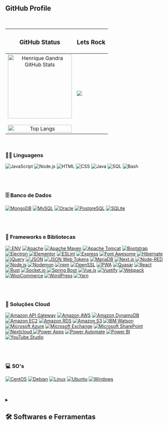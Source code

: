 <section>
  <h2>GitHub Profile</h2><br>
  <div align="center">
    <table border="0">
      <thead>
        <tr>
          <th>
            <h3>GitHub Status</h3>
          </th>
          <th>
            <h3>Lets Rock</h3>
          </th>
        </tr>
      </thead>
      <tbody>
        <tr>
          <td align="center">
            <a href="https://github-readme-stats.vercel.app/api?username=henriquegandra&hide_border=true&show_icons=true&include_all_commits=true&count_private=true&theme=radical">
            <img alt="Henrique Gandra GitHub Stats" src="https://github-readme-stats.vercel.app/api?username=henriquegandra&hide_border=true&show_icons=true&include_all_commits=true&count_private=true&theme=radical" height="200" style="max-width: 100%;">
            </a>
            <br>
            <br>
            <a href="https://github.com/henriquegandra/github-readme-stats"><img src="https://github-readme-stats.vercel.app/api/top-langs/?username=henriquegandra&langs_count=20&layout=compact&theme=radical" alt="Top Langs" style="width: 100%;"></a>
          </td>
          <td>
            <p data-sourcepos="25:1-25:337" dir="auto">
              <!--<a href="https://spotify-github-profile.vercel.app/api/view?uid=22u22uqaxx4qczk2jq56m4vcq&amp;redirect=true" rel="nofollow">
                    <img id="example-view" src="https://spotify-github-profile.vercel.app/api/view?uid=22u22uqaxx4qczk2jq56m4vcq&amp;cover_image=true&amp;theme=natemoo-re&amp;show_offline=false&amp;background_color=121212&amp;interchange=true&amp;bar_color=36b4c4&amp;bar_color_cover=false">
                  </a>
                  <p data-sourcepos="25:1-25:337" dir="auto">
                    <a href="https://spotify-github-profile.vercel.app/api/view?uid=22u22uqaxx4qczk2jq56m4vcq&amp;redirect=true" rel="nofollow">
                        <img id="example-view" src="https://spotify-github-profile.vercel.app/api/view?uid=22u22uqaxx4qczk2jq56m4vcq&amp;cover_image=true&amp;theme=natemoo-re&amp;show_offline=false&amp;background_color=121212&amp;interchange=true&amp;bar_color=36b4c4&amp;bar_color_cover=false">
                    </a>
                  </p>-->
              <a href="https://spotify-github-profile.vercel.app/api/view?uid=22u22uqaxx4qczk2jq56m4vcq&amp;redirect=true" rel="nofollow">
                <img id="example-view" src="https://spotify-github-profile.vercel.app/api/view?uid=22u22uqaxx4qczk2jq56m4vcq&amp;cover_image=true&amp;theme=default&amp;show_offline=false&amp;background_color=121212&amp;interchange=false&amp;bar_color=28c3d7">
              </a>
            </p>
          </td>
        </tr>
    </table>
  </div>
</section>

  <br>

  <h3>👨‍💻 Linguagens</h3>

  <p>
      <img alt="JavaScript" src="https://img.shields.io/badge/JavaScript-F7DF1E.svg?logo=javascript&logoColor=black">
      <img alt="Node.js" src="https://img.shields.io/badge/Node.js-43853D.svg?logo=node.js&logoColor=white">
      <img alt="HTML" src="https://img.shields.io/badge/HTML-E34F26.svg?logo=html5&logoColor=white">
      <img alt="CSS" src="https://img.shields.io/badge/CSS-1572B6.svg?logo=css3&logoColor=white">
      <img alt="Java" src="https://custom-icon-badges.demolab.com/badge/Java-007396.svg?logo=java&logoColor=white">
      <img alt="SQL" src="https://custom-icon-badges.demolab.com/badge/SQL-025E8C.svg?logo=database&logoColor=white">
      <img alt="Bash" src="https://img.shields.io/badge/Bash-121011.svg?logo=gnu-bash&logoColor=white">
  </p>

  <br>
  <br>

  <h3>🗄️ Banco de Dados</h3>

  <p>
      <a href="#"><img alt="MongoDB" src="https://img.shields.io/badge/MongoDB-4ea94b.svg?logo=mongodb&logoColor=white"></a>
      <a href="#"><img alt="MySQL" src="https://img.shields.io/badge/MySQL-00f.svg?logo=mysql&logoColor=white"></a>
      <a href="#"><img alt="Oracle" src="https://img.shields.io/badge/Oracle-F00000.svg?logo=oracle&logoColor=white"></a>
      <a href="#"><img alt="PostgreSQL" src="https://img.shields.io/badge/PostgreSQL-316192.svg?logo=postgresql&logoColor=white"></a>
      <a href="#"><img alt="SQLite" src="https://img.shields.io/badge/SQLite-07405e.svg?logo=sqlite&logoColor=white"></a>
  </p>

  <br>
  <br>

   <h3>🧰 Frameworks e Bibliotecas</h3>
   
   <p>
       <a href="#"><img alt=".ENV" src="https://img.shields.io/static/v1?style=for-the-badge&message=.ENV&color=222222&logo=.ENV&logoColor=ECD53F&label="></a>
       <a href="#"><img alt="Apache" src="https://img.shields.io/static/v1?style=for-the-badge&message=Apache&color=D22128&logo=Apache&logoColor=FFFFFF&label="></a>
       <a href="#"><img alt="Apache Maven" src="https://img.shields.io/static/v1?style=for-the-badge&message=Apache+Maven&color=C71A36&logo=Apache+Maven&logoColor=FFFFFF&label="></a>
       <a href="#"><img alt="Apache Tomcat" src="https://img.shields.io/static/v1?style=for-the-badge&message=Apache+Tomcat&color=222222&logo=Apache+Tomcat&logoColor=F8DC75&label="></a>
       <a href="#"><img alt="Bootstrap" src="https://img.shields.io/static/v1?style=for-the-badge&message=Bootstrap&color=7952B3&logo=Bootstrap&logoColor=FFFFFF&label="></a>
       <a href="#"><img alt="Electron" src="https://img.shields.io/static/v1?style=for-the-badge&message=Electron&color=47848F&logo=Electron&logoColor=FFFFFF&label="></a>
       <a href="#"><img alt="Elementor" src="https://img.shields.io/static/v1?style=for-the-badge&message=Elementor&color=92003B&logo=Elementor&logoColor=FFFFFF&label="></a>
       <a href="#"><img alt="ESLint" src="https://img.shields.io/static/v1?style=for-the-badge&message=ESLint&color=4B32C3&logo=ESLint&logoColor=FFFFFF&label="></a>
       <a href="#"><img alt="Express" src="https://img.shields.io/static/v1?style=for-the-badge&message=Express&color=000000&logo=Express&logoColor=FFFFFF&label="></a>
       <a href="#"><img alt="Font Awesome" src="https://img.shields.io/static/v1?style=for-the-badge&message=Font+Awesome&color=528DD7&logo=Font+Awesome&logoColor=FFFFFF&label="></a>
       <a href="#"><img alt="Hibernate" src="https://img.shields.io/static/v1?style=for-the-badge&message=Hibernate&color=59666C&logo=Hibernate&logoColor=FFFFFF&label="></a>
       <a href="#"><img alt="jQuery" src="https://img.shields.io/static/v1?style=for-the-badge&message=jQuery&color=0769AD&logo=jQuery&logoColor=FFFFFF&label="></a>
       <a href="#"><img alt="JSON" src="https://img.shields.io/static/v1?style=for-the-badge&message=JSON&color=000000&logo=JSON&logoColor=FFFFFF&label="></a>
       <a href="#"><img alt="JSON Web Tokens" src="https://img.shields.io/static/v1?style=for-the-badge&message=JSON+Web+Tokens&color=000000&logo=JSON+Web+Tokens&logoColor=FFFFFF&label="></a>
       <a href="#"><img alt="MariaDB" src="https://img.shields.io/static/v1?style=for-the-badge&message=MariaDB&color=003545&logo=MariaDB&logoColor=FFFFFF&label="></a>
       <a href="#"><img alt="Next.js" src="https://img.shields.io/static/v1?style=for-the-badge&message=Next.js&color=000000&logo=Next.js&logoColor=FFFFFF&label="></a>
       <a href="#"><img alt="Node-RED" src="https://img.shields.io/static/v1?style=for-the-badge&message=Node-RED&color=8F0000&logo=Node-RED&logoColor=FFFFFF&label="></a>
       <a href="#"><img alt="Node.js" src="https://img.shields.io/static/v1?style=for-the-badge&message=Node.js&color=339933&logo=Node.js&logoColor=FFFFFF&label="></a>
       <a href="#"><img alt="Nodemon" src="https://img.shields.io/static/v1?style=for-the-badge&message=Nodemon&color=222222&logo=Nodemon&logoColor=76D04B&label="></a>
       <a href="#"><img alt="npm" src="https://img.shields.io/static/v1?style=for-the-badge&message=npm&color=CB3837&logo=npm&logoColor=FFFFFF&label="></a>
       <a href="#"><img alt="OpenSSL" src="https://img.shields.io/static/v1?style=for-the-badge&message=OpenSSL&color=721412&logo=OpenSSL&logoColor=FFFFFF&label="></a>
       <a href="#"><img alt="PWA" src="https://img.shields.io/static/v1?style=for-the-badge&message=PWA&color=5A0FC8&logo=PWA&logoColor=FFFFFF&label="></a>
       <a href="#"><img alt="Quasar" src="https://img.shields.io/static/v1?style=for-the-badge&message=Quasar&color=1976D2&logo=Quasar&logoColor=FFFFFF&label="></a>
       <a href="#"><img alt="React" src="https://img.shields.io/static/v1?style=for-the-badge&message=React&color=222222&logo=React&logoColor=61DAFB&label="></a>
       <a href="#"><img alt="Rust" src="https://img.shields.io/static/v1?style=for-the-badge&message=Rust&color=000000&logo=Rust&logoColor=FFFFFF&label="></a>
       <a href="#"><img alt="Socket.io" src="https://img.shields.io/static/v1?style=for-the-badge&message=Socket.io&color=010101&logo=Socket.io&logoColor=FFFFFF&label="></a>
       <a href="#"><img alt="Spring Boot" src="https://img.shields.io/static/v1?style=for-the-badge&message=Spring+Boot&color=6DB33F&logo=Spring+Boot&logoColor=FFFFFF&label="></a>
       <a href="#"><img alt="Vue.js" src="https://img.shields.io/static/v1?style=for-the-badge&message=Vue.js&color=222222&logo=Vue.js&logoColor=4FC08D&label="></a>
       <a href="#"><img alt="Vuetify" src="https://img.shields.io/static/v1?style=for-the-badge&message=Vuetify&color=1867C0&logo=Vuetify&logoColor=FFFFFF&label="></a>
       <a href="#"><img alt="Webpack" src="https://img.shields.io/static/v1?style=for-the-badge&message=Webpack&color=222222&logo=Webpack&logoColor=8DD6F9&label="></a>
       <a href="#"><img alt="WooCommerce" src="https://img.shields.io/static/v1?style=for-the-badge&message=WooCommerce&color=96588A&logo=WooCommerce&logoColor=FFFFFF&label="></a>
       <a href="#"><img alt="WordPress" src="https://img.shields.io/static/v1?style=for-the-badge&message=WordPress&color=21759B&logo=WordPress&logoColor=FFFFFF&label="></a>
       <a href="#"><img alt="Yarn" src="https://img.shields.io/static/v1?style=for-the-badge&message=Yarn&color=2C8EBB&logo=Yarn&logoColor=FFFFFF&label="></a>
  </p>

  <br>
  <br>
  
  <h3>🚀 Soluções Cloud</h3>
  
  <p>
      <a href="#"><img alt="Amazon API Gateway" src="https://img.shields.io/static/v1?style=for-the-badge&message=Amazon+API+Gateway&color=FF4F8B&logo=Amazon+API+Gateway&logoColor=FFFFFF&label="></a>
      <a href="#"><img alt="Amazon AWS" src="https://img.shields.io/static/v1?style=for-the-badge&message=Amazon+AWS&color=232F3E&logo=Amazon+AWS&logoColor=FFFFFF&label="></a>
      <a href="#"><img alt="Amazon DynamoDB" src="https://img.shields.io/static/v1?style=for-the-badge&message=Amazon+DynamoDB&color=4053D6&logo=Amazon+DynamoDB&logoColor=FFFFFF&label="></a>
      <a href="#"><img alt="Amazon EC2" src="https://img.shields.io/static/v1?style=for-the-badge&message=Amazon+EC2&color=222222&logo=Amazon+EC2&logoColor=FF9900&label="></a>
      <a href="#"><img alt="Amazon RDS" src="https://img.shields.io/static/v1?style=for-the-badge&message=Amazon+RDS&color=527FFF&logo=Amazon+RDS&logoColor=FFFFFF&label="></a>
      <a href="#"><img alt="Amazon S3" src="https://img.shields.io/static/v1?style=for-the-badge&message=Amazon+S3&color=569A31&logo=Amazon+S3&logoColor=FFFFFF&label="></a>
    <a href="#"><img alt="IBM Watson" src="https://img.shields.io/static/v1?style=for-the-badge&message=IBM+Watson&color=222222&logo=IBM+Watson&logoColor=BE95FF&label="></a>
    <a href="#"><img alt="Microsoft Azure" src="https://img.shields.io/static/v1?style=for-the-badge&message=Microsoft+Azure&color=0078D4&logo=Microsoft+Azure&logoColor=FFFFFF&label="></a>
    <a href="#"><img alt="Microsoft Exchange" src="https://img.shields.io/static/v1?style=for-the-badge&message=Microsoft+Exchange&color=0078D4&logo=Microsoft+Exchange&logoColor=FFFFFF&label="></a>
    <a href="#"><img alt="Microsoft SharePoint" src="https://img.shields.io/static/v1?style=for-the-badge&message=Microsoft+SharePoint&color=0078D4&logo=Microsoft+SharePoint&logoColor=FFFFFF&label="></a>
    <a href="#"><img alt="Nextcloud" src="https://img.shields.io/static/v1?style=for-the-badge&message=Nextcloud&color=0082C9&logo=Nextcloud&logoColor=FFFFFF&label=">
    <a href="#"><img alt="Power Apps" src="https://img.shields.io/static/v1?style=for-the-badge&message=Power+Apps&color=742774&logo=Power+Apps&logoColor=FFFFFF&label="></a>
    <a href="#"><img alt="Power Automate" src="https://img.shields.io/static/v1?style=for-the-badge&message=Power+Automate&color=0066FF&logo=Power+Automate&logoColor=FFFFFF&label="></a>
    <a href="#"><img alt="Power BI" src="https://img.shields.io/static/v1?style=for-the-badge&message=Power+BI&color=222222&logo=Power+BI&logoColor=F2C811&label="></a>
    <a href="#"><img alt="YouTube Studio" src="https://img.shields.io/static/v1?style=for-the-badge&message=YouTube+Studio&color=FF0000&logo=YouTube+Studio&logoColor=FFFFFF&label="></a>
  </p>

  <br>
  <br>

  <h3>💻 SO's</h3>
  
  <p>
    <a href="#"><img alt="CentOS" src="https://img.shields.io/static/v1?style=for-the-badge&message=CentOS&color=262577&logo=CentOS&logoColor=FFFFFF&label="></a>
    <a href="#"><img alt="Debian" src="https://img.shields.io/static/v1?style=for-the-badge&message=Debian&color=A81D33&logo=Debian&logoColor=FFFFFF&label="></a>
    <a href="#"><img alt="Linux" src="https://img.shields.io/static/v1?style=for-the-badge&message=Linux&color=222222&logo=Linux&logoColor=FCC624&label="></a>
    <a href="#"><img alt="Ubuntu" src="https://img.shields.io/static/v1?style=for-the-badge&message=Ubuntu&color=E95420&logo=Ubuntu&logoColor=FFFFFF&label="></a>
    <a href="#"><img alt="Windows" src="https://img.shields.io/static/v1?style=for-the-badge&message=Windows&color=0078D6&logo=Windows&logoColor=FFFFFF&label="></a>
  </p>
  
  <br>
  <br>
  
<details> 
  <summary><h2>🛠️ Softwares e Ferramentas</h2></summary>
  <!-- Some badges are from https://github.com/Ileriayo/markdown-badges -->

  <p>
    <a href="#"><img alt="Adobe Illustrator" src="https://img.shields.io/static/v1?style=for-the-badge&message=Adobe+Illustrator&color=222222&logo=Adobe+Illustrator&logoColor=FF9A00&label="></a>
    <a href="#"><img alt="Adobe Photoshop" src="https://img.shields.io/static/v1?style=for-the-badge&message=Adobe+Photoshop&color=31A8FF&logo=Adobe+Photoshop&logoColor=FFFFFF&label="></a>
    <a href="#"><img alt="Amazon Alexa" src="https://img.shields.io/static/v1?style=for-the-badge&message=Amazon+Alexa&color=222222&logo=Amazon+Alexa&logoColor=00CAFF&label="></a>
    <a href="#"><img alt="Android Studio" src="https://img.shields.io/static/v1?style=for-the-badge&message=Android+Studio&color=222222&logo=Android+Studio&logoColor=3DDC84&label="></a>
    <a href="#"><img alt="CodePen" src="https://img.shields.io/static/v1?style=for-the-badge&message=CodePen&color=000000&logo=CodePen&logoColor=FFFFFF&label="></a>
    <a href="#"><img alt="DigitalOcean" src="https://img.shields.io/static/v1?style=for-the-badge&message=DigitalOcean&color=0080FF&logo=DigitalOcean&logoColor=FFFFFF&label="></a>
    <a href="#"><img alt="Discord" src="https://img.shields.io/static/v1?style=for-the-badge&message=Discord&color=5865F2&logo=Discord&logoColor=FFFFFF&label="></a>
    <a href="#"><img alt="Git" src="https://img.shields.io/static/v1?style=for-the-badge&message=Git&color=F05032&logo=Git&logoColor=FFFFFF&label="></a>
    <a href="#"><img alt="Git Extensions" src="https://img.shields.io/static/v1?style=for-the-badge&message=Git+Extensions&color=212121&logo=Git+Extensions&logoColor=FFFFFF&label="></a>
    <a href="#"><img alt="Figma" src="https://img.shields.io/static/v1?style=for-the-badge&message=Figma&color=F24E1E&logo=Figma&logoColor=FFFFFF&label="></a>
    <a href="#"><img alt="GitHub" src="https://img.shields.io/static/v1?style=for-the-badge&message=GitHub&color=181717&logo=GitHub&logoColor=FFFFFF&label="></a>
    <a href="#"><img alt="Google Sheets" src="https://img.shields.io/static/v1?style=for-the-badge&message=Google+Sheets&color=34A853&logo=Google+Sheets&logoColor=FFFFFF&label="></a>
    <a href="#"><img alt="GoToMeeting" src="https://img.shields.io/static/v1?style=for-the-badge&message=GoToMeeting&color=222222&logo=GoToMeeting&logoColor=F68D2E&label="></a>
    <a href="#"><img alt="Grafana" src="https://img.shields.io/static/v1?style=for-the-badge&message=Grafana&color=F46800&logo=Grafana&logoColor=FFFFFF&label="></a>
    <a href="#"><img alt="Microsoft Office" src="https://img.shields.io/static/v1?style=for-the-badge&message=Microsoft+Office&color=D83B01&logo=Microsoft+Office&logoColor=FFFFFF&label="></a>
    <a href="#"><img alt="Miro" src="https://img.shields.io/static/v1?style=for-the-badge&message=Miro&color=050038&logo=Miro&logoColor=FFFFFF&label="></a></a>
    <a href="#"><img alt="OpenAI" src="https://img.shields.io/static/v1?style=for-the-badge&message=OpenAI&color=412991&logo=OpenAI&logoColor=FFFFFF&label="></a>
    <a href="#"><img alt="Pinterest" src="https://img.shields.io/static/v1?style=for-the-badge&message=Pinterest&color=BD081C&logo=Pinterest&logoColor=FFFFFF&label="></a>
    <a href="#"><img alt="Postman" src="https://img.shields.io/static/v1?style=for-the-badge&message=Postman&color=FF6C37&logo=Postman&logoColor=FFFFFF&label="></a>
    <a href="#"><img alt="SonicWall" src="https://img.shields.io/static/v1?style=for-the-badge&message=SonicWall&color=FF791A&logo=SonicWall&logoColor=FFFFFF&label="></a>
    <a href="#"><img alt="Talend" src="https://img.shields.io/static/v1?style=for-the-badge&message=Talend&color=FF6D70&logo=Talend&logoColor=FFFFFF&label="></a>
    <a href="#"><img alt="Veeam" src="https://img.shields.io/static/v1?style=for-the-badge&message=Veeam&color=00B336&logo=Veeam&logoColor=FFFFFF&label="></a>
    <a href="#"><img alt="VMware" src="https://img.shields.io/static/v1?style=for-the-badge&message=VMware&color=607078&logo=VMware&logoColor=FFFFFF&label="></a>
    <a href="#"><img alt="Visual Studio" src="https://img.shields.io/static/v1?style=for-the-badge&message=Visual+Studio&color=5C2D91&logo=Visual+Studio&logoColor=FFFFFF&label="></a>
    <a href="#"><img alt="Visual Studio Code" src="https://img.shields.io/static/v1?style=for-the-badge&message=Visual+Studio+Code&color=007ACC&logo=Visual+Studio+Code&logoColor=FFFFFF&label="></a>
  </p>
</details>
